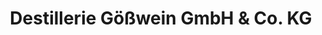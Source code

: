 ---
title: "Destillerie Gößwein GmbH & Co. KG"
url: /thuengersheim/destillerie-goesswein-gmbh-und-co-kg/
shop: Spirituosen
---